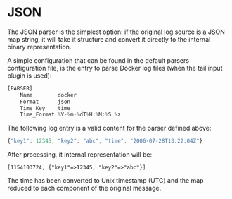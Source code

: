 # JSON

The JSON parser is the simplest option: if the original log source is a JSON map string, it will take it structure and convert it directly to the internal binary representation.

A simple configuration that can be found in the default parsers configuration file, is the entry to parse Docker log files \(when the tail input plugin is used\):

```python
[PARSER]
    Name        docker
    Format      json
    Time_Key    time
    Time_Format %Y-%m-%dT%H:%M:%S %z
```

The following log entry is a valid content for the parser defined above:

```javascript
{"key1": 12345, "key2": "abc", "time": "2006-07-28T13:22:04Z"}
```

After processing, it internal representation will be:

```text
[1154103724, {"key1"=>12345, "key2"=>"abc"}]
```

The time has been converted to Unix timestamp \(UTC\) and the map reduced to each component of the original message.

